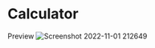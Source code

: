 # Calculator
Preview
![Screenshot 2022-11-01 212649](https://user-images.githubusercontent.com/102599316/199257071-ba2e8e71-9e5d-4c8a-b31b-da49b6c5468f.png)
